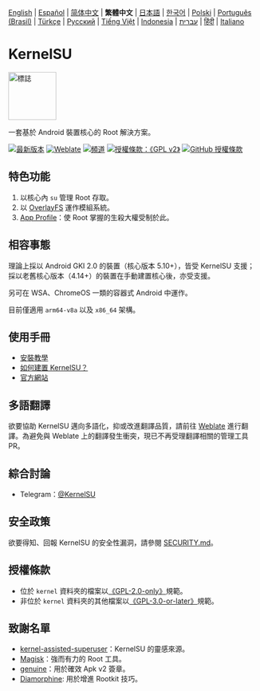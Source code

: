 [English](README.md) | [Español](README_ES.md) | [简体中文](README_CN.md) | **繁體中文** | [日本語](README_JP.md) | [한국어](README_KR.md) | [Polski](README_PL.md) | [Português (Brasil)](README_PT-BR.md) | [Türkçe](README_TR.md) | [Русский](README_RU.md) | [Tiếng Việt](README_VI.md) | [Indonesia](README_ID.md) | [עברית](README_IW.md) | [हिंदी](README_IN.md) | [Italiano](README_IT.md)

# KernelSU

<img src="https://kernelsu.org/logo.png" style="width: 96px;" alt="標誌">

一套基於 Android 裝置核心的 Root 解決方案。

[![最新版本](https://img.shields.io/github/v/release/tiann/KernelSU?label=%e7%99%bc%e8%a1%8c%e7%89%88%e6%9c%ac&logo=github)](https://github.com/tiann/KernelSU/releases/latest)
[![Weblate](https://img.shields.io/badge/%e6%9c%ac%e5%9c%9f%e5%8c%96%e7%bf%bb%e8%ad%af-Weblate-teal?logo=weblate)](https://hosted.weblate.org/engage/kernelsu)
[![頻道](https://img.shields.io/badge/%e8%bf%bd%e8%b9%a4-Telegram-blue.svg?logo=telegram)](https://t.me/KernelSU)
[![授權條款：《GPL v2》](https://img.shields.io/badge/%e6%8e%88%e6%ac%8a%e6%a2%9d%e6%ac%be-%E3%80%8AGPL%20v2%E3%80%8B-orange.svg?logo=gnu)](https://www.gnu.org/licenses/old-licenses/gpl-2.0.en.html)
[![GitHub 授權條款](https://img.shields.io/github/license/tiann/KernelSU?logo=gnu)](/LICENSE)

## 特色功能

1. 以核心內 `su` 管理 Root 存取。
2. 以 [OverlayFS](https://zh.wikipedia.org/zh-tw/OverlayFS) 運作模組系統。
3. [App Profile](https://kernelsu.org/zh_TW/guide/app-profile.html)：使 Root 掌握的生殺大權受制於此。

## 相容事態

理論上採以 Android GKI 2.0 的裝置（核心版本 5.10+），皆受 KernelSU 支援；採以老舊核心版本（4.14+）的裝置在手動建置核心後，亦受支援。

另可在 WSA、ChromeOS 一類的容器式 Android 中運作。

目前僅適用 `arm64-v8a` 以及 `x86_64` 架構。

## 使用手冊

- [安裝教學](https://kernelsu.org/zh_TW/guide/installation.html)
- [如何建置 KernelSU？](https://kernelsu.org/zh_TW/guide/how-to-build.html)
- [官方網站](https://kernelsu.org/zh_TW/)

## 多語翻譯

欲要協助 KernelSU 邁向多語化，抑或改進翻譯品質，請前往 [Weblate](https://hosted.weblate.org/engage/kernelsu/) 進行翻譯。為避免與 Weblate 上的翻譯發生衝突，現已不再受理翻譯相關的管理工具 PR。

## 綜合討論

- Telegram：[@KernelSU](https://t.me/KernelSU)

## 安全政策

欲要得知、回報 KernelSU 的安全性漏洞，請參閱 [SECURITY.md](/SECURITY.md)。

## 授權條款

- 位於 `kernel` 資料夾的檔案以[《GPL-2.0-only》](https://www.gnu.org/licenses/old-licenses/gpl-2.0.en.html)規範。
- 非位於 `kernel` 資料夾的其他檔案以[《GPL-3.0-or-later》](https://www.gnu.org/licenses/gpl-3.0.html)規範。

## 致謝名單

- [kernel-assisted-superuser](https://git.zx2c4.com/kernel-assisted-superuser/about/)：KernelSU 的靈感來源。
- [Magisk](https://github.com/topjohnwu/Magisk)：強而有力的 Root 工具。
- [genuine](https://github.com/brevent/genuine/)：用於確效 Apk v2 簽章。
- [Diamorphine](https://github.com/m0nad/Diamorphine): 用於增進 Rootkit 技巧。
